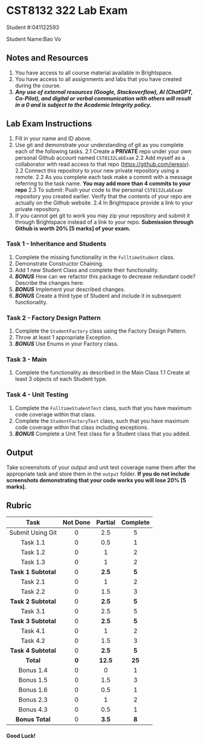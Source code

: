 # CST8132 322 Lab Exam

Student #:041122593

Student Name:Bao Vo

## Notes and Resources
1. You have access to all course material available in Brightspace.
2. You have access to all assignments and labs that you have created during the course.
3. ***Any use of external resources (Google, Stackoverflow), AI (ChatGPT, Co-Pilot), and digital or verbal communication with others will result in a 0 and is subject to the Academic Integrity policy.***

## Lab Exam Instructions
1. Fill in your name and ID above.
2. Use git and demonstrate your understanding of git as you complete each of the following tasks.
2.1 Create a **PRIVATE** repo under your own personal Github account named `CST8132LabExam`
2.2 Add myself as a collaborator with read access to that repo (https://github.com/jeresiv).
2.2 Connect this repository to your new private repository using a remote.
2.2 As you complete each task make a commit with a message referring to the task name. **You may add more than 4 commits to your repo**
2.3 To submit: Push your code to the personal `CST8132LabExam` repository you created earlier. Verify that the contents of your repo are actually on the Github website.
2.4 In Brightspace provide a link to your private repository.
3. If you cannot get git to work you may zip your repository and submit it through Brightspace instead of a link to your repo. **Submission through Github is worth 20% [5 marks] of your exam.**

### Task 1 - Inheritance and Students
1. Complete the missing functionality in the `FulltimeStudent` class.
2. Demonstrate Constructor Chaining.
3. Add 1 new Student Class and complete their functionality.
4. ***BONUS*** How can we refactor this package to decrease redundant code? Describe the changes here:
5. ***BONUS*** Implement your described changes.
6. ***BONUS*** Create a third type of Student and include it in subsequent functionality.

### Task 2 - Factory Design Pattern
1. Complete the `StudentFactory` class using the Factory Design Pattern.
2. Throw at least 1 appropriate Exception.
3. ***BONUS*** Use Enums in your Factory class.

### Task 3 - Main
1. Complete the functionality as described in the Main Class
1.1 Create at least 3 objects of each Student type.

### Task 4 - Unit Testing
1. Complete the `FulltimeStudentTest` class, such that you have maximum code coverage within that class.
2. Complete the `StudentFactoryTest` class, such that you have maximum code coverage within that class including exceptions.
3. ***BONUS*** Complete a Unit Test class for a Student class that you added.

## Output

Take screenshots of your output and unit test coverage name them after the appropriate task and store them in the `output` folder. **If you do not include screenshots demonstrating that your code works you will lose 20% [5 marks].**

## Rubric

| Task | Not Done |Partial | Complete |
|:---:|:---:|:---:|:---:|
| Submit Using Git | 0 | 2.5 | 5 |
| Task 1.1 | 0 | 0.5 | 1 |
| Task 1.2 | 0 | 1 | 2 |
| Task 1.3 | 0 | 1 | 2 | 
| **Task 1 Subtotal** | 0 | **2.5** | **5** |
| Task 2.1 | 0 | 1 | 2 |
| Task 2.2 | 0 | 1.5 | 3 | 5
| **Task 2 Subtotal** | 0 | **2.5** | **5** |
| Task 3.1 | 0 | 2.5 | 5 | 5
| **Task 3 Subtotal** | 0 | **2.5** | **5** |
| Task 4.1 | 0 | 1 | 2 |
| Task 4.2 | 0 | 1.5 | 3 | 5
| **Task 4 Subtotal** | 0 | **2.5** | **5** |
| **Total** | **0** | **12.5** | **25** |
| Bonus 1.4 | 0 | 0 | 1 |
| Bonus 1.5 | 0 | 1.5 | 3 |
| Bonus 1.6 | 0 | 0.5 | 1 |
| Bonus 2.3 | 0 | 1 | 2 |
| Bonus 4.3 | 0 | 0.5 | 1 |
| **Bonus Total** | 0 | **3.5** | **8** |

#### Good Luck!
